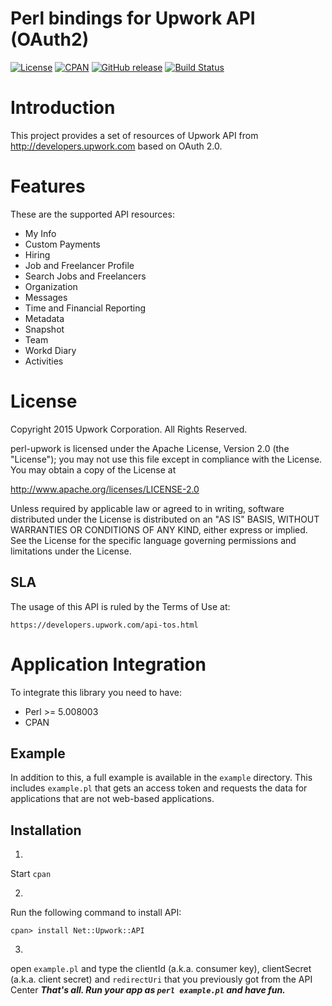 Perl bindings for Upwork API (OAuth2)
============

[![License](http://img.shields.io/packagist/l/upwork/php-upwork.svg)](http://www.apache.org/licenses/LICENSE-2.0.html)
[![CPAN](https://img.shields.io/cpan/v/Net-Upwork-API.svg)](https://metacpan.org/pod/Net::Upwork::API)
[![GitHub release](https://img.shields.io/github/release/upwork/perl-upwork.svg)](https://github.com/upwork/perl-upwork/releases)
[![Build Status](https://travis-ci.org/upwork/perl-upwork.svg)](https://travis-ci.org/upwork/perl-upwork)

# Introduction
This project provides a set of resources of Upwork API from http://developers.upwork.com
 based on OAuth 2.0.

# Features
These are the supported API resources:

* My Info
* Custom Payments
* Hiring
* Job and Freelancer Profile
* Search Jobs and Freelancers
* Organization
* Messages
* Time and Financial Reporting
* Metadata
* Snapshot
* Team
* Workd Diary
* Activities

# License

Copyright 2015 Upwork Corporation. All Rights Reserved.

perl-upwork is licensed under the Apache License, Version 2.0 (the "License");
you may not use this file except in compliance with the License.
You may obtain a copy of the License at

http://www.apache.org/licenses/LICENSE-2.0

Unless required by applicable law or agreed to in writing, software
distributed under the License is distributed on an "AS IS" BASIS,
WITHOUT WARRANTIES OR CONDITIONS OF ANY KIND, either express or implied.
See the License for the specific language governing permissions and
limitations under the License.

## SLA
The usage of this API is ruled by the Terms of Use at:

    https://developers.upwork.com/api-tos.html

# Application Integration
To integrate this library you need to have:

* Perl >= 5.008003
* CPAN

## Example
In addition to this, a full example is available in the `example` directory. 
This includes `example.pl` that gets an access token and requests the data
for applications that are not web-based applications.

## Installation
1.
Start `cpan`

2.
Run the following command to install API:
```
cpan> install Net::Upwork::API
```

3.
open `example.pl` and type the clientId (a.k.a. consumer key), clientSecret (a.k.a. client secret) and `redirectUri` that you previously got from the API Center
***That's all. Run your app as `perl example.pl` and have fun.***
